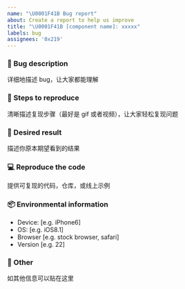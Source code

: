 ```yaml
---
name: "\U0001F41B Bug report"
about: Create a report to help us improve
title: "\U0001F41B [component name]: xxxxx"
labels: bug
assignees: '0x219'
---
```


### 🐛 Bug description

详细地描述 bug，让大家都能理解

### 🐾 Steps to reproduce

清晰描述复现步骤（最好是 gif 或者视频），让大家轻松复现问题

### 🌈 Desired result

描述你原本期望看到的结果

### 💻 Reproduce the code

提供可复现的代码，仓库，或线上示例

### 📦 Environmental information

- Device: [e.g. iPhone6]
- OS: [e.g. iOS8.1]
- Browser [e.g. stock browser, safari]
- Version [e.g. 22]

### 🔖 Other

如其他信息可以贴在这里
